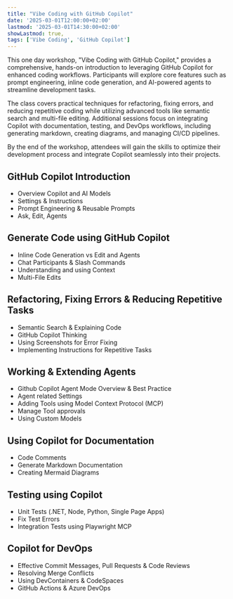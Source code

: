 ```yaml
---
title: "Vibe Coding with GitHub Copilot"
date: '2025-03-01T12:00:00+02:00'
lastmod: '2025-03-01T14:30:00+02:00'
showLastmod: true,
tags: ['Vibe Coding', 'GitHub Copilot']
---
```


This one day workshop, "Vibe Coding with GitHub Copilot," provides a comprehensive, hands-on introduction to leveraging GitHub Copilot for enhanced coding workflows. Participants will explore core features such as prompt engineering, inline code generation, and AI-powered agents to streamline development tasks. 

The class covers practical techniques for refactoring, fixing errors, and reducing repetitive coding while utilizing advanced tools like semantic search and multi-file editing. Additional sessions focus on integrating Copilot with documentation, testing, and DevOps workflows, including generating markdown, creating diagrams, and managing CI/CD pipelines. 

By the end of the workshop, attendees will gain the skills to optimize their development process and integrate Copilot seamlessly into their projects.

## GitHub Copilot Introduction​

- Overview Copilot and AI Models
- Settings & Instructions
- Prompt Engineering & Reusable Prompts
- Ask, Edit, Agents

## Generate Code using GitHub Copilot​

- Inline Code Generation vs Edit and Agents
- Chat Participants & Slash Commands
- Understanding and using Context
- Multi-File Edits

## Refactoring, Fixing Errors ​& Reducing Repetitive Tasks​

- Semantic Search & Explaining Code
- GitHub Copilot Thinking
- Using Screenshots for Error Fixing
- Implementing Instructions for Repetitive Tasks

## Working & Extending Agents

- Github Copilot Agent Mode Overview & Best Practice
- Agent related Settings
- Adding Tools using Model Context Protocol (MCP)
- Manage Tool approvals
- Using Custom Models

## Using Copilot for Documentation​

- Code Comments
- Generate Markdown Documentation
- Creating Mermaid Diagrams

## Testing using Copilot​

- Unit Tests (.NET, Node, Python, Single Page Apps)
- Fix Test Errors
- Integration Tests using Playwright MCP

## Copilot for DevOps​

- Effective Commit Messages, Pull Requests & Code Reviews
- Resolving Merge Conflicts
- Using DevContainers & CodeSpaces
- GitHub Actions & Azure DevOps
